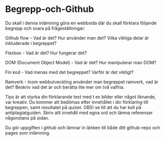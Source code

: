 # Begrepp-och-Github

Du skall i denna inlämning göra en webbsida där du skall förklara följande begrepp och svara på frågeställningar:


Github flow - Vad är det? Hur använder man det? Vilka viktiga delar är inkluderade i begreppet?

Flexbox - Vad är det? Hur fungerar det?

DOM (Document Object Model) - Vad är det? Hur manipulerar man DOM?

Fin kod - Vad menas med det begreppet? Varför är det viktigt?

Ramverk - Inom webbutveckling använder man begreppet ramverk, vad är det? Beskriv vad det är och berätta lite mer om två valfria.

 

Tips är att styrka din förklarande text med t ex bilder eller något liknande, var kreativ.
Du kommer att bedömas efter innehållet i din förklaring till begreppen, samt resultatet på quizet.
OBS! se till att du har koll på antiplagiatguiden. Skriv allt innehåll med egna ord och lämna referenser någonstans på sidan.

Du gör uppgiften i github och lämnar in länken till både ditt github-repo och pages som inlämning.
